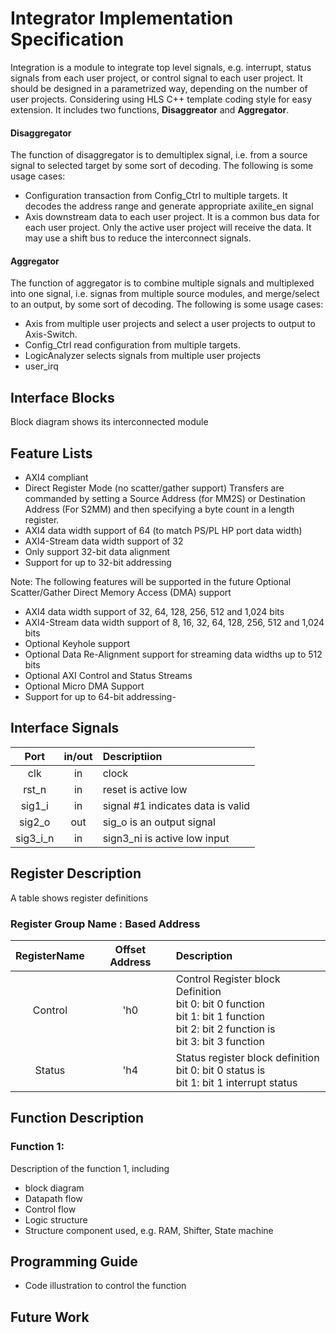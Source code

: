 # Integrator Implementation Specification
Integration is a module to integrate top level signals, e.g. interrupt, status signals from each user project, or control signal to each user project. It should be designed in a parametrized way, depending on the number of user projects. Considering using HLS C++ template coding style for easy extension. It includes two functions, **Disaggreator** and **Aggregator**.

#### Disaggregator ####
The function of disaggregator is to demultiplex signal, i.e. from a source signal to selected target by some sort of decoding. The following is some usage cases:
- Configuration transaction from Config_Ctrl to multiple targets. It decodes the address range and generate appropriate axilite_en signal
- Axis downstream data to each user project. It is a common bus data for each user project. Only the active user project will receive the data. It may use a shift bus to reduce the interconnect signals.

#### Aggregator
The function of aggregator is to combine multiple signals and multiplexed into one signal, i.e. signas from multiple source modules, and merge/select to an output, by some sort of decoding. The following is some usage cases:
- Axis from multiple user projects and select a user projects to output to Axis-Switch. 
- Config_Ctrl read configuration from multiple targets. 
- LogicAnalyzer selects signals from multiple user projects 
- user_irq

## Interface Blocks
Block diagram shows its interconnected module

## Feature Lists
- AXI4 compliant
- Direct Register Mode (no scatter/gather support)
Transfers are commanded by setting a Source Address (for MM2S) or Destination Address (For S2MM) and then specifying a byte count in a length register.
- AXI4 data width support of 64 (to match PS/PL HP port data width)
- AXI4-Stream data width support of 32
- Only support 32-bit data alignment
- Support for up to 32-bit addressing


Note: The following features will be supported in the future
Optional Scatter/Gather Direct Memory Access (DMA) support 
- AXI4 data width support of 32, 64, 128, 256, 512 and 1,024 bits
- AXI4-Stream data width support of 8, 16, 32, 64, 128, 256, 512 and 1,024 bits
- Optional Keyhole support
- Optional Data Re-Alignment support for streaming data widths up to 512 bits
- Optional AXI Control and Status Streams
- Optional Micro DMA Support
- Support for up to 64-bit addressing- 

## Interface Signals


| Port | in/out | Descriptiion |
|:------:|:------:|:------------ |
|  clk   |   in   | clock        |
| rst_n |   in   | reset is active low        |
|sig1_i | in | signal #1 indicates data is valid |
|sig2_o | out | sig_o is an output signal |
|sig3_i_n| in | sign3_ni is active low input |

## Register Description
A table shows register definitions
### Register Group Name : Based Address

|RegisterName|Offset Address| Description |
|:----------:|:------------:| :-----------|
|Control     |'h0             | Control Register block Definition<br>bit 0: bit 0 function<br>bit 1: bit 1 function<br>bit 2: bit 2 function is<br>bit 3: bit 3 function |
|Status      | 'h4          | Status register block definition<br>bit 0: bit 0 status is<br>bit 1: bit 1 interrupt status|

## Function Description

### Function 1:
Description of the function 1, including 
- block diagram
- Datapath flow
- Control flow
- Logic structure
- Structure component used, e.g. RAM, Shifter, State machine 

## Programming Guide
- Code illustration to control the function

## Future Work